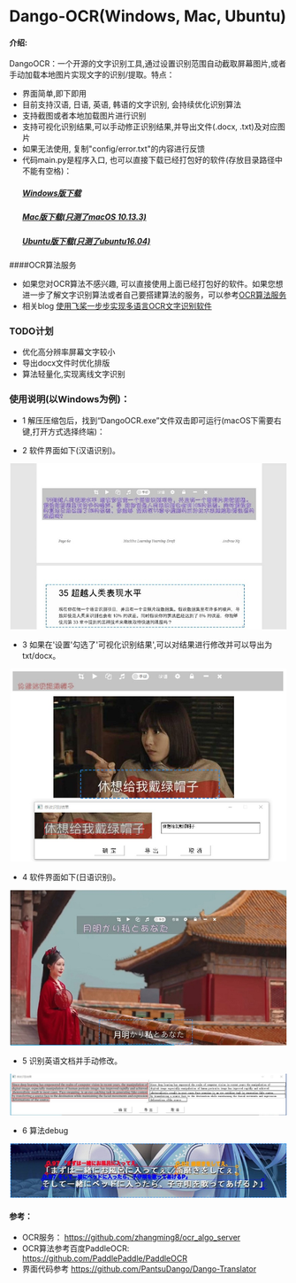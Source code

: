 # Dango-OCR(Windows, Mac, Ubuntu)

#### 介绍:
DangoOCR：一个开源的文字识别工具,通过设置识别范围自动截取屏幕图片,或者手动加载本地图片实现文字的识别/提取。特点：
+ 界面简单,即下即用
+ 目前支持汉语, 日语, 英语, 韩语的文字识别, 会持续优化识别算法
+ 支持截图或者本地加载图片进行识别
+ 支持可视化识别结果,可以手动修正识别结果,并导出文件(.docx, .txt)及对应图片
+ 如果无法使用, 复制"config/error.txt"的内容进行反馈
+ 代码main.py是程序入口, 也可以直接下载已经打包好的软件(存放目录路径中不能有空格)：
   ##### [Windows版下载](https://images-1302624744.cos.ap-beijing.myqcloud.com/DangoOCR_windows_v1.rar)
   ##### [Mac版下载(只测了macOS 10.13.3)](http://42.192.22.125:1314/software/DangoOCR_mac_v1.rar)
   ##### [Ubuntu版下载(只测了ubuntu16.04)](http://42.192.22.125:1314/software/DangoOCR_ubuntu_v1.rar)
   
####OCR算法服务
+ 如果您对OCR算法不感兴趣, 可以直接使用上面已经打包好的软件。如果您想进一步了解文字识别算法或者自己要搭建算法的服务，可以参考[OCR算法服务](https://github.com/zhangming8/ocr_algo_server)
+ 相关blog [使用飞桨一步步实现多语言OCR文字识别软件](https://blog.csdn.net/u010397980/article/details/111940566)

### TODO计划
+ 优化高分辨率屏幕文字较小
+ 导出docx文件时优化排版
+ 算法轻量化,实现离线文字识别

### 使用说明(以Windows为例)：

+ 1 解压压缩包后，找到“DangoOCR.exe”文件双击即可运行(macOS下需要右键,打开方式选择终端)：

+ 2 软件界面如下(汉语识别)。
<div align="center">
    <img src="./images/chinese.jpg" width="500">
</div>

+ 3 如果在'设置'勾选了'可视化识别结果',可以对结果进行修改并可以导出为txt/docx。
<div align="center">
    <img src="./images/full_result.jpg" width="500">
</div>

+ 4 软件界面如下(日语识别)。
<div align="center">
    <img src="./images/japanese.jpg" width="500">
</div>

+ 5 识别英语文档并手动修改。
<div align="center">
    <img src="./images/vis_resul.jpg" width="500">
</div>

+ 6 算法debug
<div align="center">
    <img src="./images/debug.jpg" width="500">
</div>


#### 参考：
+ OCR服务： https://github.com/zhangming8/ocr_algo_server
+ OCR算法参考百度PaddleOCR: https://github.com/PaddlePaddle/PaddleOCR
+ 界面代码参考 https://github.com/PantsuDango/Dango-Translator
